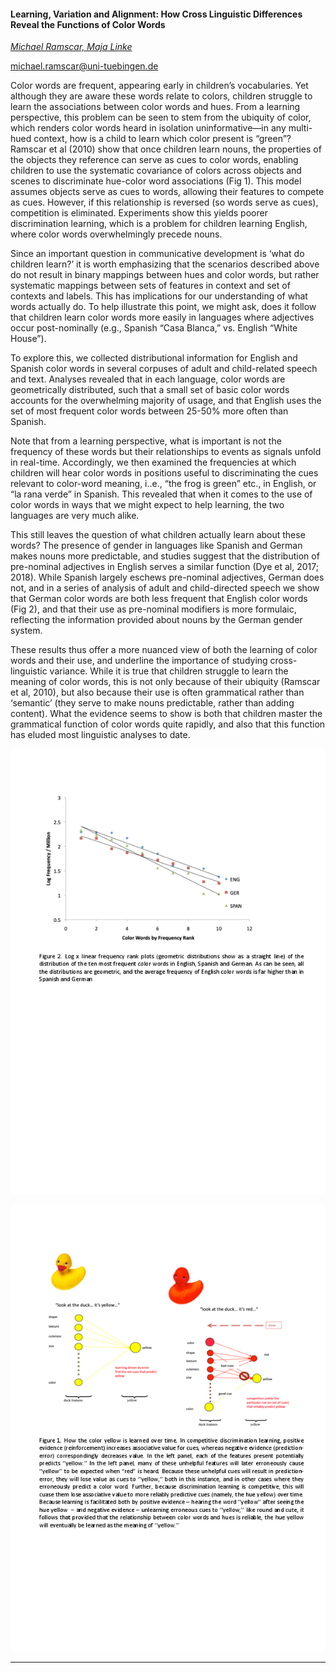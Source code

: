 #### Learning, Variation and Alignment: How Cross Linguistic Differences Reveal the Functions of Color Words

[*Michael Ramscar, Maja Linke*](./authors)

michael.ramscar@uni-tuebingen.de

Color words are frequent, appearing early in children’s vocabularies. Yet although they are aware these words relate to colors, children struggle to learn the associations between color words and hues. From a learning perspective, this problem can be seen to stem from the ubiquity of color, which renders color words heard in isolation uninformative—in any multi-hued context, how is a child to learn which color present is “green”? Ramscar et al (2010) show that once children learn nouns, the properties of the objects they reference can serve as cues to color words, enabling children to use the systematic covariance of colors across objects and scenes to discriminate hue-color word associations (Fig 1). This model assumes objects serve as cues to words, allowing their features to compete as cues.  However, if this relationship is reversed (so words serve as cues), competition is eliminated. Experiments show this yields poorer discrimination learning, which is a problem for children learning English, where color words overwhelmingly precede nouns.  

Since an important question in communicative development is ‘what do children learn?’ it is worth emphasizing that the scenarios described above do not result in binary mappings between hues and color words, but rather systematic mappings between sets of features in context and set of contexts and labels. This has implications for our understanding of what words actually do. To help illustrate this point, we might ask, does it follow that children learn color words more easily in languages where adjectives occur post-nominally (e.g., Spanish “Casa Blanca,” vs.  English “White House”). 

To explore this, we collected distributional information for English and Spanish color words in several corpuses of adult and child-related speech and text. Analyses revealed that in each language, color words are geometrically distributed, such that a small set of basic color words accounts for the overwhelming majority of usage, and that English uses the set of most frequent color words between 25-50% more often than Spanish.

Note that from a learning perspective, what is important is not the frequency of these words but their relationships to events as signals unfold in real-time. Accordingly, we then examined the frequencies at which children will hear color words in positions useful to discriminating the cues relevant to color-word meaning, i..e., “the frog is green” etc., in English, or “la rana verde” in Spanish. This revealed that when it comes to the use of color words in ways that we might expect to help learning, the two languages are very much alike. 

This still leaves the question of what children actually learn about these words? The presence of gender in languages like Spanish and German makes nouns more predictable, and studies suggest that the distribution of pre-nominal adjectives in English serves a similar function (Dye et al, 2017; 2018). While Spanish largely eschews pre-nominal adjectives, German does not, and in a series of analysis of adult and child-directed speech we show that German color words are both less frequent that English color words (Fig 2), and that their use as pre-nominal modifiers is more formulaic, reflecting the information provided about nouns by the German gender system. 

These results thus offer a more nuanced view of both the learning of color words and their use, and underline the importance of studying cross-linguistic variance. While it is true that children struggle to learn the meaning of color words, this is not only because of their ubiquity (Ramscar et al, 2010), but also because their use is often grammatical rather than ‘semantic’ (they serve to make nouns predictable, rather than adding content). What the evidence seems to show is both that children master the grammatical function of color words quite rapidly, and also that this function has eluded most linguistic analyses to date.

![Attachment](attachments/7-1.png)

![Attachment](attachments/7-2.png)

---

